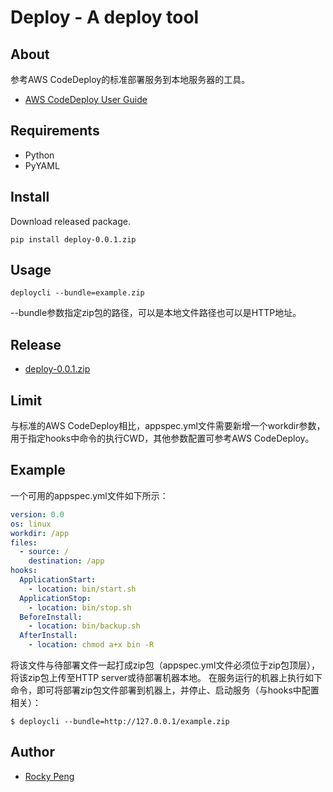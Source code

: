 # Deploy - A deploy tool

## About
参考AWS CodeDeploy的标准部署服务到本地服务器的工具。
- [AWS CodeDeploy User Guide](https://docs.aws.amazon.com/zh_cn/codedeploy/latest/userguide/welcome.html)

## Requirements
- Python
- PyYAML

## Install
Download released package.  
```shell
pip install deploy-0.0.1.zip
```

## Usage
```shell
deploycli --bundle=example.zip
```
--bundle参数指定zip包的路径，可以是本地文件路径也可以是HTTP地址。

## Release
- [deploy-0.0.1.zip](dist/deploy-0.0.1.zip)

## Limit
与标准的AWS CodeDeploy相比，appspec.yml文件需要新增一个workdir参数，用于指定hooks中命令的执行CWD，其他参数配置可参考AWS CodeDeploy。

## Example
一个可用的appspec.yml文件如下所示：
```yaml
version: 0.0
os: linux
workdir: /app
files:
  - source: /
    destination: /app
hooks:
  ApplicationStart:
    - location: bin/start.sh
  ApplicationStop:
    - location: bin/stop.sh
  BeforeInstall:
    - location: bin/backup.sh
  AfterInstall:
    - location: chmod a+x bin -R
```
将该文件与待部署文件一起打成zip包（appspec.yml文件必须位于zip包顶层），将该zip包上传至HTTP server或待部署机器本地。
在服务运行的机器上执行如下命令，即可将部署zip包文件部署到机器上，并停止、启动服务（与hooks中配置相关）：
```shell
$ deploycli --bundle=http://127.0.0.1/example.zip
```

## Author
- <a href="mailto:pmq2008@gmail.com">Rocky Peng</a>
